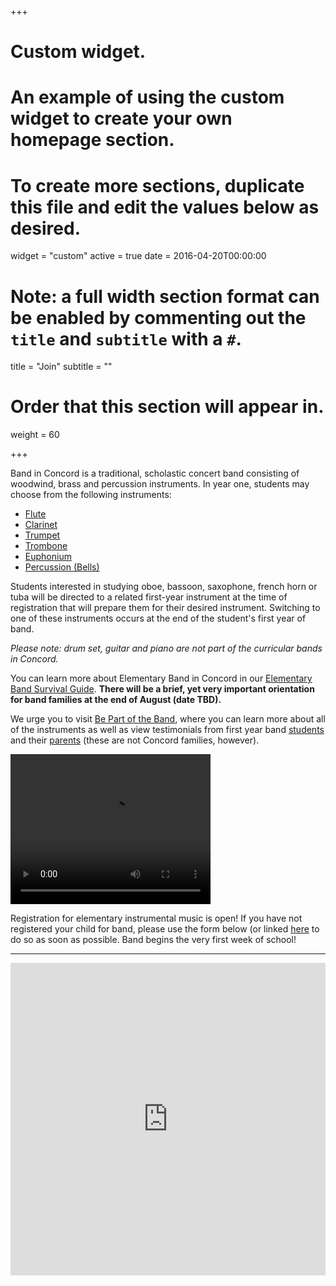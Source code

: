 +++
# Custom widget.
# An example of using the custom widget to create your own homepage section.
# To create more sections, duplicate this file and edit the values below as desired.
widget = "custom"
active = true
date = 2016-04-20T00:00:00

# Note: a full width section format can be enabled by commenting out the `title` and `subtitle` with a `#`.
title = "Join"
subtitle = ""

# Order that this section will appear in.
weight = 60

+++

Band in Concord is a traditional, scholastic concert band consisting of woodwind, brass and percussion instruments. In year one, students may choose from the following instruments:

* [Flute](http://vimeo.com/81819608)
* [Clarinet](http://vimeo.com/81816192)
* [Trumpet](http://vimeo.com/81818744)
* [Trombone](http://vimeo.com/81818078)
* [Euphonium](http://vimeo.com/81813286)
* [Percussion (Bells)](http://vimeo.com/81813284)

Students interested in studying oboe, bassoon, saxophone, french horn or tuba will be directed to a related first-year instrument at the time of registration that will prepare them for their desired instrument. Switching to one of these instruments occurs at the end of the student's first year of band.

*Please note: drum set, guitar and piano are not part of the curricular bands in Concord.*

You can learn more about Elementary Band in Concord in our [Elementary Band Survival Guide](link). **There will be a brief, yet very important orientation for band families at the end of August (date TBD).**

We urge you to visit [Be Part of the Band](http://www.bepartoftheband.com/), where you can learn more about all of the instruments as well as view testimonials from first year band [students](http://vimeo.com/81813279) and their [parents](http://vimeo.com/81819035) (these are not Concord families, however).

<video width="320" height="240" controls="controls">
<source src="instrumentdemos.mp4" type="video/mp4" />
<a href="instrumentdemos.mp4" title="Instrument Demonstrations">Instrument Demonstrations</a>
</video>

Registration for elementary instrumental music is open! If you have not registered your child for band, please use the form below (or linked [here](https://goo.gl/forms/SuCJLWAcDqelOeO03) to do so as soon as possible. Band begins the very first week of school!

----

<html>
<iframe src="https://docs.google.com/forms/d/e/1FAIpQLScFKwzIgn6pGrm_dJZTeO6Xg54zXDQmFM020odrCHK2ULzvZg/viewform?embedded=true" width="100%" height="500" frameborder="0" marginheight="0" marginwidth="0">Loading...</iframe></html>
